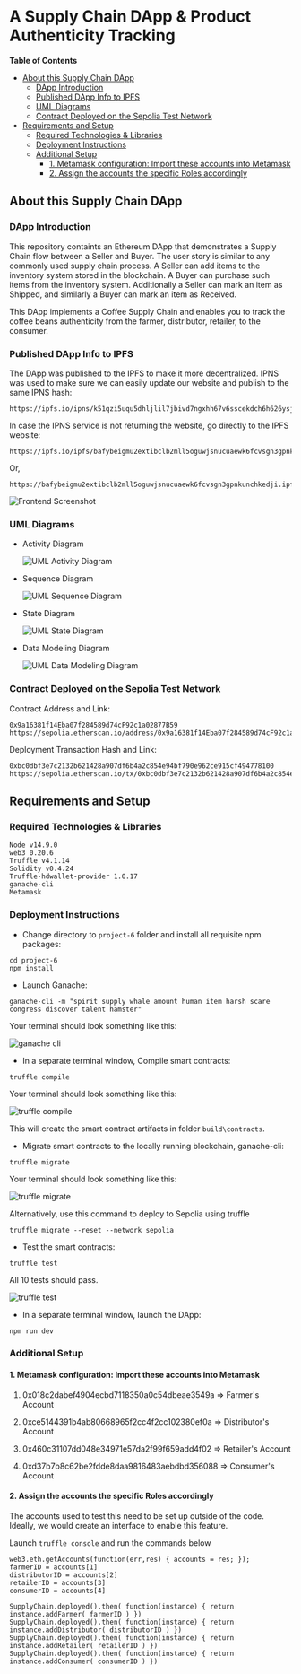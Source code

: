 # A Supply Chain DApp & Product Authenticity Tracking

**Table of Contents**

- [About this Supply Chain DApp](#about-this-supply-chain-dapp)
  - [DApp Introduction](#dapp-introduction)
  - [Published DApp Info to IPFS](#published-dapp-info-to-ipfs)
  - [UML Diagrams](#uml-diagrams)
  - [Contract Deployed on the Sepolia Test Network](#contract-deployed-on-the-sepolia-test-network)
- [Requirements and Setup](#requirements-and-setup)
  - [Required Technologies & Libraries](#required-technologies-libraries)
  - [Deployment Instructions](#deployment-instructions)
  - [Additional Setup](#additional-setup)
    - [1. Metamask configuration: Import these accounts into Metamask](#1-metamask-configuration-import-these-accounts-into-metamask)
    - [2. Assign the accounts the specific Roles accordingly](#2-assign-the-accounts-the-specific-roles-accordingly)

<!-- TOC end -->

<!-- TOC --><a name="about-this-supply-chain-dapp"></a>

## About this Supply Chain DApp

<!-- TOC --><a name="dapp-introduction"></a>

### DApp Introduction

This repository containts an Ethereum DApp that demonstrates a Supply Chain flow between a Seller and Buyer. The user story is similar to any commonly used supply chain process. A Seller can add items to the inventory system stored in the blockchain. A Buyer can purchase such items from the inventory system. Additionally a Seller can mark an item as Shipped, and similarly a Buyer can mark an item as Received.

This DApp implements a Coffee Supply Chain and enables you to track the coffee beans authenticity from the farmer, distributor, retailer, to the consumer.

<!-- TOC --><a name="published-dapp-info-to-ipfs"></a>

### Published DApp Info to IPFS

The DApp was published to the IPFS to make it more decentralized. IPNS was used to make sure we can easily update our website and publish to the same IPNS hash:

```
https://ipfs.io/ipns/k51qzi5uqu5dhljlil7jbivd7ngxhh67v6sscekdch6h626ysj5dy2xtusxmif
```

In case the IPNS service is not returning the website, go directly to the IPFS website:

```
https://ipfs.io/ipfs/bafybeigmu2extibclb2mll5oguwjsnucuaewk6fcvsgn3gpnkunchkedji
```

Or,

```
https://bafybeigmu2extibclb2mll5oguwjsnucuaewk6fcvsgn3gpnkunchkedji.ipfs.w3s.link
```

![Frontend Screenshot](/images/dapp-frontend.png)

<!-- TOC --><a name="uml-diagrams"></a>

### UML Diagrams

- Activity Diagram

  ![UML Activity Diagram](/diagrams/supply-chain-uml-activity-diagram.png)

- Sequence Diagram

  ![UML Sequence Diagram](/diagrams/supply-chain-uml-sequence-diagram.png)

- State Diagram

  ![UML State Diagram](/diagrams/supply-chain-uml-state-diagram.png)

- Data Modeling Diagram

  ![UML Data Modeling Diagram](/diagrams/supply-chain-uml-data-modeling-diagram.png)

<!-- TOC --><a name="contract-deployed-on-the-sepolia-test-network"></a>

### Contract Deployed on the Sepolia Test Network

Contract Address and Link:

```
0x9a16381f14Eba07f284589d74cF92c1a02877B59
https://sepolia.etherscan.io/address/0x9a16381f14Eba07f284589d74cF92c1a02877B59
```

Deployment Transaction Hash and Link:

```
0xbc0dbf3e7c2132b621428a907df6b4a2c854e94bf790e962ce915cf494778100
https://sepolia.etherscan.io/tx/0xbc0dbf3e7c2132b621428a907df6b4a2c854e94bf790e962ce915cf494778100
```

<!-- TOC --><a name="requirements-and-setup"></a>

## Requirements and Setup

<!-- TOC --><a name="required-technologies-libraries"></a>

### Required Technologies & Libraries

```
Node v14.9.0
web3 0.20.6
Truffle v4.1.14
Solidity v0.4.24
Truffle-hdwallet-provider 1.0.17
ganache-cli
Metamask
```

<!-- TOC --><a name="deployment-instructions"></a>

### Deployment Instructions

- Change directory to `project-6` folder and install all requisite npm packages:

```
cd project-6
npm install
```

- Launch Ganache:

```
ganache-cli -m "spirit supply whale amount human item harsh scare congress discover talent hamster"
```

Your terminal should look something like this:

![ganache cli](images/ganache-cli.png)

- In a separate terminal window, Compile smart contracts:

```
truffle compile
```

Your terminal should look something like this:

![truffle compile](images/truffle_compile.png)

This will create the smart contract artifacts in folder `build\contracts`.

- Migrate smart contracts to the locally running blockchain, ganache-cli:

```
truffle migrate
```

Your terminal should look something like this:

![truffle migrate](images/truffle_migrate.png)

Alternatively, use this command to deploy to Sepolia using truffle

```
truffle migrate --reset --network sepolia
```

- Test the smart contracts:

```
truffle test
```

All 10 tests should pass.

![truffle test](images/truffle_test.png)

- In a separate terminal window, launch the DApp:

```
npm run dev
```

<!-- TOC --><a name="additional-setup"></a>

### Additional Setup

<!-- TOC --><a name="1-metamask-configuration-import-these-accounts-into-metamask"></a>

#### 1. Metamask configuration: Import these accounts into Metamask

1. 0x018c2dabef4904ecbd7118350a0c54dbeae3549a => Farmer's Account

2. 0xce5144391b4ab80668965f2cc4f2cc102380ef0a => Distributor's Account

3. 0x460c31107dd048e34971e57da2f99f659add4f02 => Retailer's Account

4. 0xd37b7b8c62be2fdde8daa9816483aebdbd356088 => Consumer's Account

<!-- TOC --><a name="2-assign-the-accounts-the-specific-roles-accordingly"></a>

#### 2. Assign the accounts the specific Roles accordingly

The accounts used to test this need to be set up outside of the code. Ideally, we would create an interface to enable this feature.

Launch `truffle console` and run the commands below

```
web3.eth.getAccounts(function(err,res) { accounts = res; });
farmerID = accounts[1]
distributorID = accounts[2]
retailerID = accounts[3]
consumerID = accounts[4]

SupplyChain.deployed().then( function(instance) { return instance.addFarmer( farmerID ) })
SupplyChain.deployed().then( function(instance) { return instance.addDistributor( distributorID ) })
SupplyChain.deployed().then( function(instance) { return instance.addRetailer( retailerID ) })
SupplyChain.deployed().then( function(instance) { return instance.addConsumer( consumerID ) })
```
